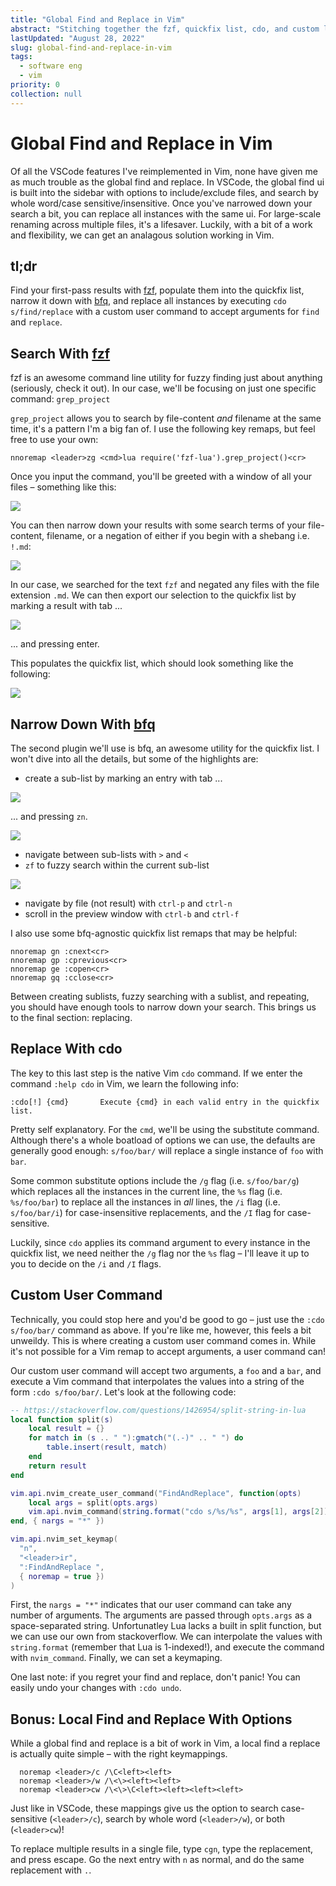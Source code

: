 ```yaml
---
title: "Global Find and Replace in Vim"
abstract: "Stitching together the fzf, quickfix list, cdo, and custom lua functions for an awesome find and replace in Vim"
lastUpdated: "August 28, 2022"
slug: global-find-and-replace-in-vim
tags:
  - software eng
  - vim
priority: 0
collection: null
---
```


# Global Find and Replace in Vim

Of all the VSCode features I've reimplemented in Vim, none have given me as much trouble as the global find and replace. In VSCode, the global find ui is built into the sidebar with options to include/exclude files, and search by whole word/case sensitive/insensitive. Once you've narrowed down your search a bit, you can replace all instances with the same ui. For large-scale renaming across multiple files, it's a lifesaver. Luckily, with a bit of a work and flexibility, we can get an analagous solution working in Vim.

## tl;dr

<div data-daisy="alert">

Find your first-pass results with [fzf](https://github.com/ibhagwan/fzf-lua), populate them into the quickfix list, narrow it down with [bfq](https://github.com/kevinhwang91/nvim-bqf), and replace all instances by executing `cdo s/find/replace` with a custom user command to accept arguments for `find` and `replace`.

</div>

## Search With [fzf](https://github.com/ibhagwan/fzf-lua)

fzf is an awesome command line utility for fuzzy finding just about anything (seriously, check it out). In our case, we'll be focusing on just one specific command: `grep_project`

`grep_project` allows you to search by file-content _and_ filename at the same time, it's a pattern I'm a big fan of. I use the following key remaps, but feel free to use your own:

```vim
nnoremap <leader>zg <cmd>lua require('fzf-lua').grep_project()<cr>
```

Once you input the command, you'll be greeted with a window of all your files – something like this:

<img src="fzf-initial.png"/>

You can then narrow down your results with some search terms of your file-content, filename, or a negation of either if you begin with a shebang i.e. `!.md`:

<img src="fzf-narrow.png" />

In our case, we searched for the text `fzf` and negated any files with the file extension `.md`. We can then export our selection to the quickfix list by marking a result with tab ...

<img src="fzf-mark.png" />

... and pressing enter.

This populates the quickfix list, which should look something like the following:

<img src="bfq-initial.png" />

## Narrow Down With [bfq](https://github.com/kevinhwang91/nvim-bqf)

The second plugin we'll use is bfq, an awesome utility for the quickfix list. I won't dive into all the details, but some of the highlights are:

- create a sub-list by marking an entry with tab ...

<img src="bfq-mark.png" />

... and pressing `zn`.

<img src="bfq-sublist.png" />

- navigate between sub-lists with `>` and `<`
- `zf` to fuzzy search within the current sub-list

<img src="bfq-fzf.png" />

- navigate by file (not result) with `ctrl-p` and `ctrl-n`
- scroll in the preview window with `ctrl-b` and `ctrl-f`

I also use some bfq-agnostic quickfix list remaps that may be helpful:

```vim
nnoremap gn :cnext<cr>
nnoremap gp :cprevious<cr>
nnoremap ge :copen<cr>
nnoremap gq :cclose<cr>
```

Between creating sublists, fuzzy searching with a sublist, and repeating, you should have enough tools to narrow down your search. This brings us to the final section: replacing.

## Replace With cdo

The key to this last step is the native Vim `cdo` command. If we enter the command `:help cdo` in Vim, we learn the following info:

```
:cdo[!] {cmd}		Execute {cmd} in each valid entry in the quickfix list.
```

Pretty self explanatory. For the `cmd`, we'll be using the substitute command. Although there's a whole boatload of options we can use, the defaults are generally good enough: `s/foo/bar/` will replace a single instance of `foo` with `bar`.

Some common substitute options include the `/g` flag (i.e. `s/foo/bar/g`) which replaces all the instances in the current line, the `%s` flag (i.e. `%s/foo/bar`) to replace all the instances in _all_ lines, the `/i` flag (i.e. `s/foo/bar/i`) for case-insensitive replacements, and the `/I` flag for case-sensitive.

Luckily, since `cdo` applies its command argument to every instance in the quickfix list, we need neither the `/g` flag nor the `%s` flag – I'll leave it up to you to decide on the `/i` and `/I` flags.

## Custom User Command

Technically, you could stop here and you'd be good to go – just use the `:cdo s/foo/bar/` command as above. If you're like me, however, this feels a bit unweildy. This is where creating a custom user command comes in. While it's not possible for a Vim remap to accept arguments, a user command can!

Our custom user command will accept two arguments, a `foo` and a `bar`, and execute a Vim command that interpolates the values into a string of the form `:cdo s/foo/bar/`. Let's look at the following code:

```lua
-- https://stackoverflow.com/questions/1426954/split-string-in-lua
local function split(s)
	local result = {}
	for match in (s .. " "):gmatch("(.-)" .. " ") do
		table.insert(result, match)
	end
	return result
end

vim.api.nvim_create_user_command("FindAndReplace", function(opts)
	local args = split(opts.args)
	vim.api.nvim_command(string.format("cdo s/%s/%s", args[1], args[2]))
end, { nargs = "*" })

vim.api.nvim_set_keymap(
  "n",
  "<leader>ir",
  ":FindAndReplace ",
  { noremap = true })
)
```

First, the `nargs = "*"` indicates that our user command can take any number of arguments. The arguments are passed through `opts.args` as a space-separated string. Unfortunatley Lua lacks a built in split function, but we can use our own from stackoverflow. We can interpolate the values with `string.format` (remember that Lua is 1-indexed!), and execute the command with `nvim_command`. Finally, we can set a keymaping.

One last note: if you regret your find and replace, don't panic! You can easily undo your changes with `:cdo undo`.

## Bonus: Local Find and Replace With Options

While a global find and replace is a bit of work in Vim, a local find a replace is actually quite simple – with the right keymappings.

```vim
  noremap <leader>/c /\C<left><left>
  noremap <leader>/w /\<\><left><left>
  noremap <leader>cw /\<\>\C<left><left><left><left>
```

Just like in VSCode, these mappings give us the option to search case-sensitive (`<leader>/c`), search by whole word (`<leader>/w`), or both (`<leader>cw`)!

To replace multiple results in a single file, type `cgn`, type the replacement, and press escape. Go the next entry with `n` as normal, and do the same replacement with `.`.
